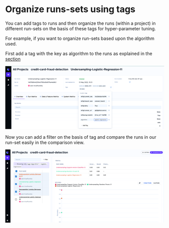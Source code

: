 # Organize runs-sets using tags

You can add tags to runs and then organize the runs (within a project) in different run-sets on the basis of these tags for hyper-parameter tuning.

For example, if you want to organize run-sets based upon the algorithm used. 

First add a tag with the key as algorithm to the runs as explained in the [section](../log-data/add-tags.md)

![Adding and a Algorithm tag](../../assets/create-tag-algo.png)

Now you can add a filter on the basis of tag and compare the runs in our run-set easily in the comparison view.

![Comparing run sets](../../assets/filter-on-tag.png)

